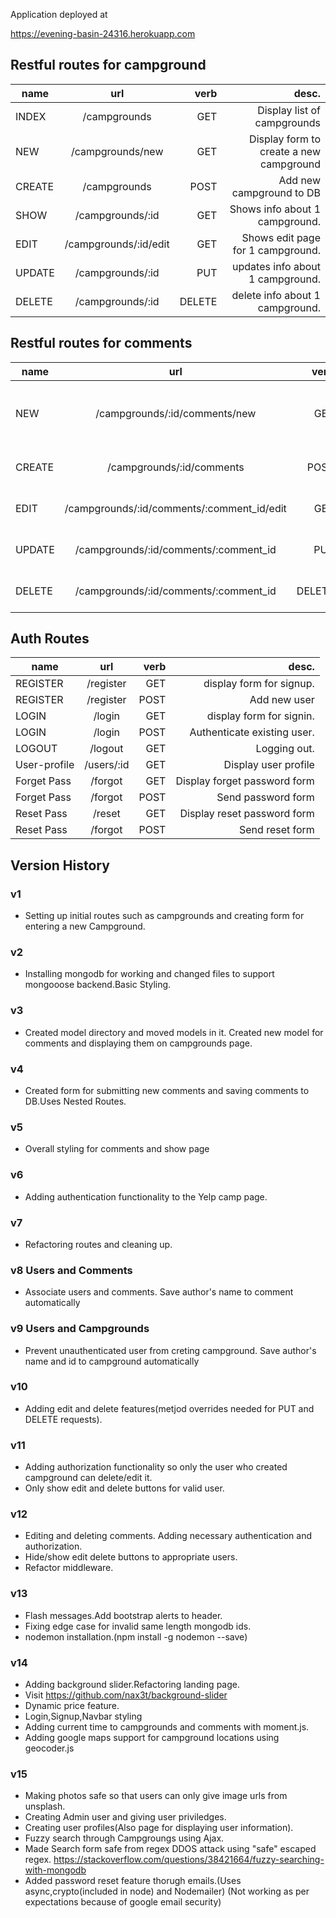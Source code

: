 Application deployed at

https://evening-basin-24316.herokuapp.com



## Restful routes for campground
| name      |    url                    |    verb   |        desc.                                |
|---------- |:-------------------------:|----------:|--------------------------------------------:|
| INDEX     |   /campgrounds            |    GET    |         Display list of campgrounds         |
| NEW       |   /campgrounds/new        |    GET    |      Display form to create a new campground|
| CREATE    |   /campgrounds            |    POST   |       Add new campground to DB              |
| SHOW      |   /campgrounds/:id        |    GET    |       Shows info about 1 campground.        |
| EDIT      |   /campgrounds/:id/edit   |    GET    |       Shows edit page for 1 campground.     |
| UPDATE    |   /campgrounds/:id        |    PUT    |       updates info about 1 campground.      |
| DELETE    |   /campgrounds/:id        |    DELETE |      delete info about 1 campground.        |

## Restful routes for comments
| name      |      url                                  |     verb  |                desc.                          |
|---------- |:-----------------------------------------:|----------:|----------------------------------------------:|
| NEW       | /campgrounds/:id/comments/new             |   GET     |     display form for comment. Nested route.   | 
| CREATE    | /campgrounds/:id/comments                 |   POST    |     Add new comment for campground.           | 
| EDIT      | /campgrounds/:id/comments/:comment_id/edit|   GET     |    Shows edit page for 1 comment.             | 
| UPDATE    | /campgrounds/:id/comments/:comment_id     |   PUT     |     updates info about 1 campground.          | 
| DELETE    | /campgrounds/:id/comments/:comment_id     |   DELETE  |     updates info about 1 campground.          | 


## Auth Routes
| name          |    url                    |    verb   |        desc.                                |
|----------     |:-------------------------:|----------:|--------------------------------------------:|
| REGISTER      |       /register           |     GET   |           display form for signup.          | 
| REGISTER      |       /register           |     POST  |           Add new user                      | 
| LOGIN         |       /login              |     GET   |           display form for signin.          | 
| LOGIN         |       /login              |     POST  |           Authenticate existing user.       | 
| LOGOUT        |       /logout             |     GET   |           Logging out.                      | 
| User-profile  |       /users/:id          |     GET   |           Display user profile              |
| Forget Pass   |       /forgot             |     GET   |           Display forget password form      |
| Forget Pass   |       /forgot             |     POST  |           Send password form                |
| Reset Pass    |       /reset             |     GET   |           Display reset password form        |
| Reset Pass    |       /forgot             |     POST  |           Send reset form                   |


## Version History

### v1
* Setting up initial routes such as campgrounds and creating form for entering a new Campground.
 
### v2
* Installing mongodb for working and changed files to support mongooose backend.Basic Styling.

### v3
*  Created model directory and moved models in it. Created new model for comments and displaying them on campgrounds page.

### v4
* Created form for submitting new comments and saving comments to DB.Uses Nested Routes.

### v5
* Overall styling for comments and show page

### v6
* Adding authentication functionality to the Yelp camp page.

### v7
* Refactoring routes and cleaning up.

### v8 Users and Comments
* Associate users and comments. Save author's name to comment automatically

### v9 Users and Campgrounds
* Prevent unauthenticated user from creting campground. Save author's name and id to campground automatically

### v10
* Adding edit and delete features(metjod overrides needed for PUT and DELETE requests).

### v11
* Adding authorization functionality so only the user who created campground can delete/edit it.
* Only show edit and delete buttons for valid user.


### v12
* Editing and deleting comments. Adding necessary authentication and authorization. 
* Hide/show edit delete buttons to appropriate users.
* Refactor middleware.

### v13
* Flash messages.Add bootstrap alerts to header.
* Fixing edge case for invalid same length mongodb ids.
* nodemon installation.(npm install -g nodemon --save)


### v14
* Adding background slider.Refactoring landing page.
* Visit https://github.com/nax3t/background-slider
* Dynamic price feature.
* Login,Signup,Navbar styling
* Adding current time to campgrounds and comments with moment.js.
* Adding google maps support for campground locations using geocoder.js


### v15
* Making photos safe so that users can only give image urls from unsplash.
* Creating Admin user and giving user priviledges.
* Creating user profiles(Also page for displaying user information).
* Fuzzy search through Campgroungs using Ajax.
* Made Search form safe from regex DDOS attack using "safe" escaped regex.
https://stackoverflow.com/questions/38421664/fuzzy-searching-with-mongodb
* Added password reset feature thorugh emails.(Uses async,crypto(included in node) and Nodemailer)
(Not working as per expectations because of google email security)






